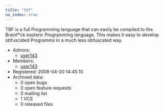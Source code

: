 ```yaml
---
title: "tbf"
no_index: true
---
```


TBF is a full Programming language that can easily be compiled to the Brainf*ck esoteric Programming language. This makes it easy to develop obfuscated Programms in a much less obfuscated way.


* Admins:
  * [user143](/users/user143)
* Members:
  * [user143](/users/user143)
* Registered: 2008-04-20 14:45:10
* Archived data:
  * 0 open bugs
  * 0 open feature requests
  * 0 mailing list
  * 1 VCS
  * 0 released files
